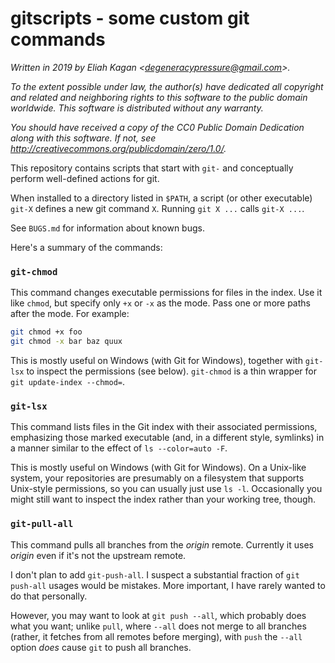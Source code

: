 # gitscripts - some custom git commands

*Written in 2019 by Eliah Kagan \<degeneracypressure@gmail.com\>.*

*To the extent possible under law, the author(s) have dedicated all copyright
and related and neighboring rights to this software to the public domain
worldwide. This software is distributed without any warranty.*

*You should have received a copy of the CC0 Public Domain Dedication along with
this software. If not, see
<http://creativecommons.org/publicdomain/zero/1.0/>.*

This repository contains scripts that start with `git-` and conceptually
perform well-defined actions for git.

When installed to a directory listed in `$PATH`, a script (or other executable)
`git-X` defines a new git command `X`. Running `git X ...` calls `git-X ...`.

See `BUGS.md` for information about known bugs.

Here's a summary of the commands:

### `git-chmod`

This command changes executable permissions for files in the index. Use it like
`chmod`, but specify only `+x` or `-x` as the mode. Pass one or more paths
after the mode. For example:

```sh
git chmod +x foo
git chmod -x bar baz quux
```

This is mostly useful on Windows (with Git for Windows), together with
`git-lsx` to inspect the permissions (see below). `git-chmod` is a thin wrapper
for `git update-index --chmod=`.

### `git-lsx`

This command lists files in the Git index with their associated permissions,
emphasizing those marked executable (and, in a different style, symlinks) in a
manner similar to the effect of `ls --color=auto -F`.

This is mostly useful on Windows (with Git for Windows). On a Unix-like system,
your repositories are presumably on a filesystem that supports Unix-style
permissions, so you can usually just use `ls -l`. Occasionally you might still
want to inspect the index rather than your working tree, though.

### `git-pull-all`

This command pulls all branches from the *origin* remote. Currently it uses
*origin* even if it's not the upstream remote.

I don't plan to add `git-push-all`. I suspect a substantial fraction of
`git push-all` usages would be mistakes. More important, I have rarely wanted
to do that personally.

However, you may want to look at `git push --all`, which probably does what you
want; unlike `pull`, where `--all` does not merge to all branches (rather, it
fetches from all remotes before merging), with `push` the `--all` option *does*
cause `git` to push all branches.
